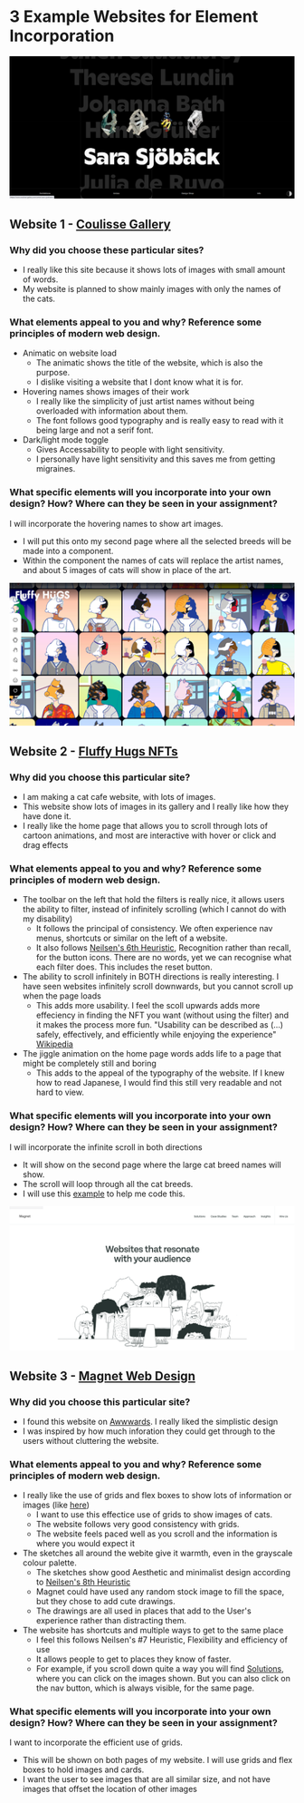 # 3 Example Websites for Element Incorporation

![CoulisseGal](https://github.com/lolyay270/svelte_2023/blob/master/images/CoulisseGal.png)
## Website 1 - [Coulisse Gallery](https://www.coulisse-gallery.com/artists)
### Why did you choose these particular sites?
- I really like this site because it shows lots of images with small amount of words.
- My website is planned to show mainly images with only the names of the cats.
### What elements appeal to you and why? Reference some principles of modern web design.
- Animatic on website load
  - The animatic shows the title of the website, which is also the purpose.
  - I dislike visiting a website that I dont know what it is for.
- Hovering names shows images of their work
  - I really like the simplicity of just artist names without being overloaded with information about them.
  - The font follows good typography and is really easy to read with it being large and not a serif font.
- Dark/light mode toggle
  - Gives Accessability to people with light sensitivity.
  - I personally have light sensitivity and this saves me from getting migraines.
### What specific elements will you incorporate into your own design? How? Where can they be seen in your assignment?
I will incorporate the hovering names to show art images.
- I will put this onto my second page where all the selected breeds will be made into a component.
- Within the component the names of cats will replace the artist names, and about 5 images of cats will show in place of the art.

  
![image](https://github.com/lolyay270/svelte_2023/blob/master/images/fluffyHugs.png)
## Website 2 - [Fluffy Hugs NFTs](https://nft.fluffyhugs.io/gallery)
### Why did you choose this particular site?
- I am making a cat cafe website, with lots of images.
- This website show lots of images in its gallery and I really like how they have done it.
- I really like the home page that allows you to scroll through lots of cartoon animations, and most are interactive with hover or click and drag effects
### What elements appeal to you and why? Reference some principles of modern web design.
- The toolbar on the left that hold the filters is really nice, it allows users the ability to filter, instead of infinitely scrolling (which I cannot do with my disability)
  - It follows the principal of consistency. We often experience nav menus, shortcuts or similar on the left of a website.
  - It also follows [Neilsen's 6th Heuristic](https://www.nngroup.com/articles/ten-usability-heuristics/), Recognition rather than recall, for the button icons. There are no words, yet we can recognise what each filter does. This includes the reset button.
- The ability to scroll infinitely in BOTH directions is really interesting. I have seen websites infinitely scroll downwards, but you cannot scroll up when the page loads
  - This adds more usability. I feel the scoll upwards adds more effeciency in finding the NFT you want (without using the filter) and it makes the process more fun. "Usability can be described as (...) safely, effectively, and efficiently while enjoying the experience" [Wikipedia](https://en.wikipedia.org/wiki/Usability)
- The jiggle animation on the home page words adds life to a page that might be completely still and boring
  - This adds to the appeal of the typography of the website. If I knew how to read Japanese, I would find this still very readable and not hard to view.
### What specific elements will you incorporate into your own design? How? Where can they be seen in your assignment?
I will incorporate the infinite scroll in both directions
- It will show on the second page where the large cat breed names will show.
- The scroll will loop through all the cat breeds.
- I will use this [example](https://webdesign.tutsplus.com/how-to-implement-infinite-scrolling-with-javascript--cms-37055t) to help me code this.


![image](https://github.com/lolyay270/svelte_2023/blob/master/images/magnet.png)
## Website 3 - [Magnet Web Design](https://magnet.co/)
### Why did you choose this particular site?
- I found this website on [Awwwards](https://www.awwwards.com/sites/magnet-web-agency). I really liked the simplistic design
- I was inspired by how much inforation they could get through to the users without cluttering the website. 
### What elements appeal to you and why? Reference some principles of modern web design.
- I really like the use of grids and flex boxes to show lots of information or images (like [here](https://github.com/lolyay270/svelte_2023/blob/master/images/magnetGrid.png))
  - I want to use this effectice use of grids to show images of cats.
  - The website follows very good consistency with grids.
  - The website feels paced well as you scroll and the information is where you would expect it
- The sketches all around the webite give it warmth, even in the grayscale colour palette.
  - The sketches show good Aesthetic and minimalist design according to [Neilsen's 8th Heuristic](https://www.nngroup.com/articles/ten-usability-heuristics/)
  - Magnet could have used any random stock image to fill the space, but they chose to add cute drawings.
  - The drawings are all used in places that add to the User's experience rather than distracting them.
- The website has shortcuts and multiple ways to get to the same place
  - I feel this follows Neilsen's #7 Heuristic, Flexibility and efficiency of use
  - It allows people to get to places they know of faster.
  - For example, if you scroll down quite a way you will find [Solutions](https://github.com/lolyay270/svelte_2023/blob/master/images/magnetSolutions.png), where you can click on the images shown. But you can also click on the nav button, which is always visible, for the same page.
### What specific elements will you incorporate into your own design? How? Where can they be seen in your assignment?
I want to incorporate the efficient use of grids.
- This will be shown on both pages of my website. I will use grids and flex boxes to hold images and cards.
- I want the user to see images that are all similar size, and not have images that offset the location of other images
